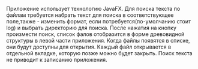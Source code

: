 Приложение использует технологию JavaFX. 
Для поиска текста по файлам требуется набрать текст для поиска в соответствующее поле,также - 
изменить формат, если потребуется(по-умолчанию стоит log) и выбрать директорию для поиска.
После нажатия на кнопку произмести поиск, список фалов отобразится в форме древовидной структуры
в левой части приложения. Когда файлы появятся в списке, они будут доступны для открытия.
Каждый файл открывается в отдельной вкладке, которую позже можно будет закрыть. Поиск
текста не приводит к записанию приложения.
